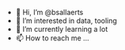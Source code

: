 - 👋 Hi, I’m @bsallaerts
- 👀 I’m interested in data, tooling
- 🌱 I’m currently learning a lot
- 📫 How to reach me ...

<!---
bsallaerts/bsallaerts is a ✨ special ✨ repository because its `README.md` (this file) appears on your GitHub profile.
You can click the Preview link to take a look at your changes.
--->      